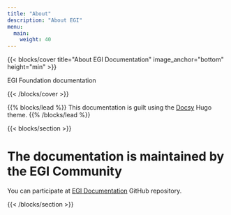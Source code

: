```yaml
---
title: "About"
description: "About EGI"
menu:
  main:
    weight: 40
---
```


{{< blocks/cover title="About EGI Documentation" image_anchor="bottom" height="min" >}}

<p class="lead mt-5">EGI Foundation documentation</p>

{{< /blocks/cover >}}

{{% blocks/lead %}}
This documentation is guilt using the <a href="https://github.com/google/docsy">Docsy</a> Hugo theme.
{{% /blocks/lead %}}

{{< blocks/section >}}

<div class="col-12">
<h1 class="text-center">The documentation is maintained by the EGI Community</h1>
<p class="text-center">You can participate at <a href="https://github.com/EGI-Foundation/documentation">EGI Documentation</a> GitHub repository.</p>
</div>
{{< /blocks/section >}}
